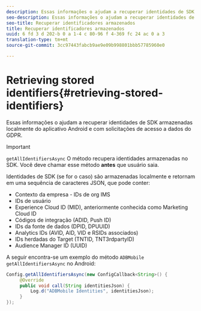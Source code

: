 ```yaml
---
description: Essas informações o ajudam a recuperar identidades de SDK armazenadas localmente do aplicativo Android e com solicitações de acesso a dados do GDPR.
seo-description: Essas informações o ajudam a recuperar identidades de SDK armazenadas localmente do aplicativo Android e com solicitações de acesso a dados do GDPR.
seo-title: Recuperar identificadores armazenados
title: Recuperar identificadores armazenados
uuid: 6 fd 3 d 202-b 0 a 1-4 c 80-96 f 4-369 fc 24 ac 0 a 3
translation-type: tm+mt
source-git-commit: 3cc97443fabcb9ae9e09b998801bbb57785960e0

---
```



# Retrieving stored identifiers{#retrieving-stored-identifiers}

Essas informações o ajudam a recuperar identidades de SDK armazenadas localmente do aplicativo Android e com solicitações de acesso a dados do GDPR.

>[!IMPORTANT]
>
>`getAllIdentifiersAsync` O método recupera identidades armazenadas no SDK. Você deve chamar esse método **antes** que usuário saia.

Identidades de SDK (se for o caso) são armazenadas localmente e retornam em uma sequência de caracteres JSON, que pode conter:

* Contexto da empresa - IDs de org IMS
* IDs de usuário
* Experience Cloud ID (MID), anteriormente conhecida como Marketing Cloud ID
* Códigos de integração (ADID, Push ID)
* IDs da fonte de dados (DPID, DPUUID)
* Analytics IDs (AVID, AID, VID e RSIDs associados)
* IDs herdadas do Target (TNTID, TNT3rdpartyID)
* Audience Manager ID (UUID)

A seguir encontra-se um exemplo do método `ADBMobile getAllIdentifiersAsync` no Android:

```java
Config.getAllIdentifiersAsync(new ConfigCallback<String>() { 
     @Override 
     public void call(String identitiesJson) {                 
         Log.d("ADBMobile Identities", identitiesJson); 
     } 
});
```
